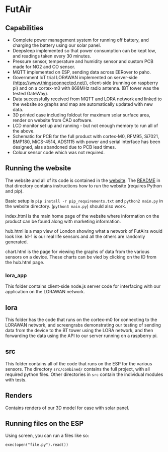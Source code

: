 # FutAir

## Capabilities
* Complete power management system for running off battery, and charging the battery using our solar panel.
* Deepsleep implemented so that power consumption can be kept low, and readings taken every 30 minutes.
* Pressure sensor, temperature and humidity sensor and custom PCB made for NO2 and CO sensor.
* MQTT implemented on ESP, sending data across EERover to paho.
* Government IoT trial LORAWAN implemented on server-side (https://www.thingsconnected.net/), client-side (running on raspberry pi) and on a cortex-m0 with 868MHz radio antenna. (BT tower was the tested GateWay).
* Data successfully received from MQTT and LORA network and linked to the website so graphs and map are automatically updated with new data.
* 3D printed case including foldout for maximum solar surface area, render on website from CAD software.
* LCD monitor set up and running - but not enough memory to run all of the above.
* Schematic for PCB for the full product with cortex-M0, RFM95, Si7021, BMP180, MiCS-4514, ADS1115 with power and serial interface has been designed, alas abandoned due to PCB lead times.
* Colour sensor code which was not required.

## Running the website
The website and all of its code is contained in the [website](website). The [README](website/README.md) in that directory contains instructions how to run the website (requires Python and pip).

Basic setup is `pip install -r pip_requirements.txt` and `python2 main.py` in the website directory. (`python3 main.py`) should also work.

index.html is the main home page of the website where information on the product can be found along with marketing information.

hub.html is a map view of London showing what a network of FutAirs would look like. Id-1 is our real life sensors and all the others are randomly generated.

chart.html is the page for viewing the graphs of data from the various sensors on a device. These charts can be vied by clicking on the ID from the hub.html page.

### lora_app

This folder contains client-side node.js server code for interfacing with our application on the LORAWAN network. 

## lora

This folder has the code that runs on the cortex-m0 for connecting to the LORAWAN network, and screengrabs demonstrating our testing of sending data from the device to the BT tower using the LORA network, and then forwarding the data using the API to our server running on a raspberry pi.

## src

This folder contains all of the code that runs on the ESP for the various sensors. The directory `src/combined/` contains the full project, with all required python files. Other directories in `src` contain the individual modules with tests.

## Renders

Contains renders of our 3D model for case with solar panel.

## Running files on the ESP

Using screen, you can run a files like so:

`exec(open("file.py").read())`


